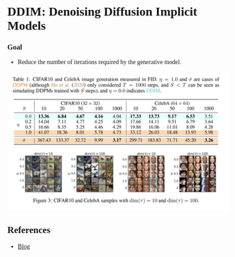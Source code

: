 <font face="Times New Roman">

# DDIM: Denoising Diffusion Implicit Models

### Goal
* Reduce the number of iterations required by the generative model.

![5](5.png)

## References
* [Blog](https://zhouyifan.net/2023/07/07/20230702-DDIM/)
</font>